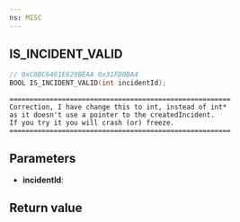 ```yaml
---
ns: MISC
---
```

## IS_INCIDENT_VALID

```c
// 0xC8BC6461E629BEAA 0x31FD0BA4
BOOL IS_INCIDENT_VALID(int incidentId);
```

```
=======================================================  
Correction, I have change this to int, instead of int*  
as it doesn't use a pointer to the createdIncident.  
If you try it you will crash (or) freeze.  
=======================================================  
```

## Parameters
* **incidentId**: 

## Return value
